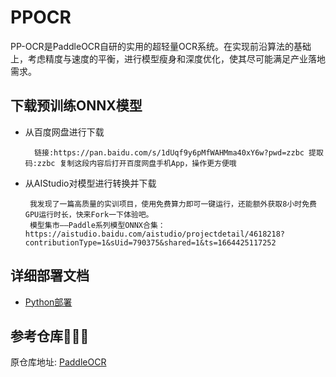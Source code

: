 # PPOCR
PP-OCR是PaddleOCR自研的实用的超轻量OCR系统。在实现前沿算法的基础上，考虑精度与速度的平衡，进行模型瘦身和深度优化，使其尽可能满足产业落地需求。

## 下载预训练ONNX模型

* 从百度网盘进行下载
  ```text
    链接:https://pan.baidu.com/s/1dUqf9y6pMfWAHMma40xY6w?pwd=zzbc 提取码:zzbc 复制这段内容后打开百度网盘手机App，操作更方便哦
  ```
* 从AIStudio对模型进行转换并下载
   ```text
    我发现了一篇高质量的实训项目，使用免费算力即可一键运行，还能额外获取8小时免费GPU运行时长，快来Fork一下体验吧。
    模型集市——Paddle系列模型ONNX合集：https://aistudio.baidu.com/aistudio/projectdetail/4618218?contributionType=1&sUid=790375&shared=1&ts=1664425117252
  ```

## 详细部署文档

- [Python部署](python)

## 参考仓库🙏🙏🙏

原仓库地址: [PaddleOCR](https://github.com/PaddlePaddle/PaddleOCR/blob/release/2.6/doc/doc_ch/ppocr_introduction.md#pp-ocrv3)

